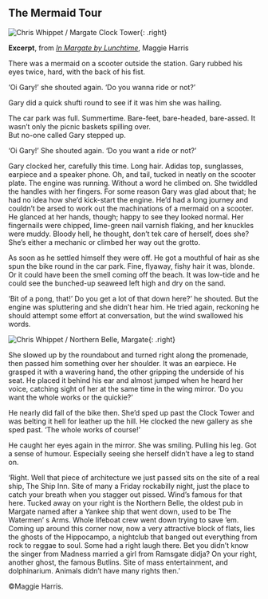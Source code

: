 ## The Mermaid Tour

![Chris Whippet / Margate Clock Tower](https://upload.wikimedia.org/wikipedia/commons/4/43/Margate_Clock_Tower_-_geograph.org.uk_-_1715234.jpg){: .right}

**Excerpt**, from [_In Margate by Lunchtime_](https://maggieharris.co.uk/books/in-margate-by-lunchtime/), Maggie Harris

There was a mermaid on a scooter outside the station. Gary rubbed his eyes twice, hard, with the back of his fist.   

‘Oi Gary!’ she shouted again. ‘Do you wanna ride or not?’

Gary did a quick shufti round to see if it was him she was hailing.  

The car park was full. Summertime. Bare-feet, bare-headed, bare-assed. It wasn’t only the picnic baskets spilling over.   
But no-one called Gary stepped up.   

‘Oi Gary!’ She shouted again. ‘Do you want a ride or not?’   

Gary clocked her, carefully this time. Long hair. Adidas top, sunglasses, earpiece and a speaker phone. Oh, and tail, tucked in neatly on the scooter plate. The engine was running. Without a word he climbed on. She twiddled the handles with her fingers. For some reason Gary was glad about that; he had no idea how she’d kick-start the engine. He’d had a long journey and couldn’t be arsed to work out the machinations of a mermaid on a scooter. He glanced at her hands, though; happy to see they looked normal. Her fingernails were chipped, lime-green nail varnish flaking, and her knuckles were muddy. Bloody hell, he thought, don’t tek care of herself, does she? She’s either a mechanic or climbed her way out the grotto.

As soon as he settled himself they were off. He got a mouthful of hair as she spun the bike round in the car park. Fine, flyaway, fishy hair it was, blonde. Or it could have been the smell coming off the beach. It was low-tide and he could see the bunched-up seaweed left high and dry on the sand.

‘Bit of a pong, that!’ Do you get a lot of that down here?’ he shouted. But the engine was spluttering and she didn’t hear him. He tried again, reckoning he should attempt some effort at conversation, but the wind swallowed his words.

![Chris Whippet / Northern Belle, Margate](https://upload.wikimedia.org/wikipedia/commons/9/93/Northern_Belle%2C_Margate_-_geograph.org.uk_-_1715327.jpg){: .right}

She slowed up by the roundabout and turned right along the promenade, then passed him something over her shoulder. It was an earpiece. He grasped it with a wavering hand, the other gripping the underside of his seat. He placed it behind his ear and almost jumped when he heard her voice, catching sight of her at the same time in the wing mirror.
‘Do you want the whole works or the quickie?’   

He nearly did fall of the bike then. She’d sped up past the Clock Tower and was belting it hell for leather up the hill.  He clocked the new gallery as she sped past.
‘The whole works of course!’   

He caught her eyes again in the mirror. She was smiling. Pulling his leg. Got a sense of humour. Especially seeing she herself didn’t have a leg to stand on.

‘Right. Well that piece of architecture we just passed sits on the site of a real ship, The Ship Inn. Site of many a Friday rockabilly night, just the place to catch your breath when you stagger out pissed. Wind’s famous for that here. Tucked away on your right is the Northern Belle, the oldest pub in Margate named after  a Yankee ship that went down, used to be The Watermen’ s Arms. Whole lifeboat crew went down trying to save ’em. Coming up around this corner now, now a very attractive block of flats, lies the ghosts of the Hippocampo, a nightclub that banged out everything from rock to reggae to soul. Some had a right laugh there. Bet you didn’t know the singer from Madness married a girl from Ramsgate didja? On your right, another ghost, the famous Butlins. Site of mass entertainment, and dolphinarium. Animals didn’t have many rights then.’ 

©Maggie Harris.




